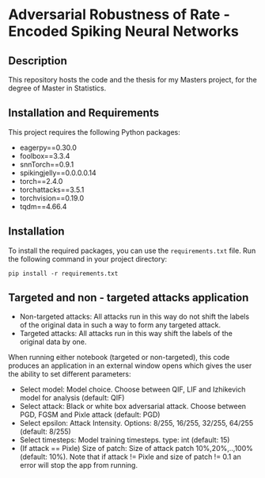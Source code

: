 # Adversarial Robustness of Rate - Encoded Spiking Neural Networks

## Description

This repository hosts the code and the thesis for my Masters project, for the degree of Master in Statistics.

## Installation and Requirements

This project requires the following Python packages:

- eagerpy==0.30.0
- foolbox==3.3.4
- snnTorch==0.9.1
- spikingjelly==0.0.0.0.14
- torch==2.4.0
- torchattacks==3.5.1
- torchvision==0.19.0
- tqdm==4.66.4

## Installation

To install the required packages, you can use the `requirements.txt` file. Run the following command in your
project directory:

```
pip install -r requirements.txt
```

## Targeted and non - targeted attacks application

- Non-targeted attacks: All attacks run in this way do not shift the labels of the original data in such a way to form any targeted attack.
- Targeted attacks: All attacks run in this way shift the labels of the original data by one.

When running either notebook (targeted or non-targeted), this code produces an application in an external window opens which gives the user the ability to set different parameters:

- Select model: Model choice. Choose between QIF, LIF and Izhikevich model for analysis (default: QIF)
- Select attack: Black or white box adversarial attack. Choose between PGD, FGSM and Pixle attack (default: PGD)
- Select epsilon: Attack Intensity. Options: 8/255, 16/255, 32/255, 64/255 (default: 8/255)
- Select timesteps: Model training timesteps. type: int (default: 15)
- (If attack == Pixle) Size of patch: Size of attack patch 10%,20%,..,100% (default: 10%). Note that if attack != Pixle and size of patch != 0.1 an error will stop the app from running.
